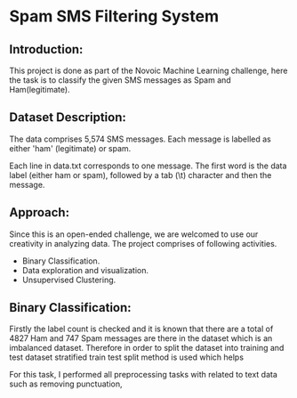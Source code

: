 # **Spam SMS Filtering System**

## **Introduction:**
This project is done as part of the Novoic Machine Learning challenge, here the task is to classify the given SMS messages as Spam and Ham(legitimate).

## **Dataset Description:**
The data comprises 5,574 SMS messages. Each message is labelled as either 'ham' (legitimate) or spam.

Each line in data.txt corresponds to one message. The first word is the data label (either ham or spam), followed by a tab (\t) character and then the message.

## **Approach:**

Since this is an open-ended challenge, we are welcomed to use our creativity in analyzing data. The project comprises of following activities.
* Binary Classification.
* Data exploration and visualization.
* Unsupervised Clustering.



## **Binary Classification:**

Firstly the label count is checked and it is known that there are a total of 4827 Ham and 747 Spam messages are there in the dataset which is an imbalanced dataset. Therefore in order to split the dataset into training and test dataset stratified train test split method is used which helps 


For this task, I performed all preprocessing tasks with related to text data such as removing punctuation, 

